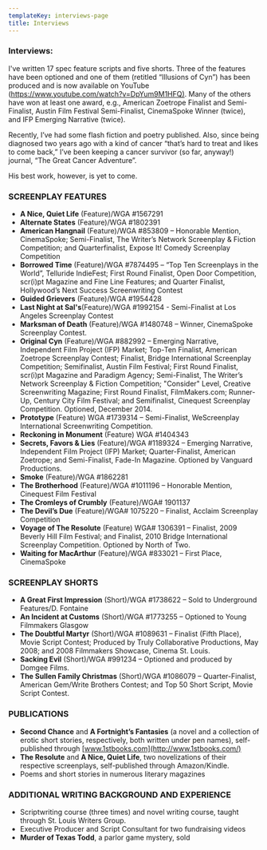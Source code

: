 ```yaml
---
templateKey: interviews-page
title: Interviews
---
```

### Interviews:

I've written 17 spec feature scripts and five shorts. Three of the features have been optioned and one of them (retitled “Illusions of Cyn”) has been produced and is now available on YouTube (<https://www.youtube.com/watch?v=DpYum9M1HFQ)>. Many of the others have won at least one award, e.g., American Zoetrope Finalist and Semi-Finalist, Austin Film Festival Semi-Finalist, CinemaSpoke Winner (twice), and IFP Emerging Narrative (twice).

Recently, I’ve had some flash fiction and poetry published. Also, since being diagnosed two years ago with a kind of cancer “that’s hard to treat and likes to come back,” I’ve been keeping a cancer survivor (so far, anyway!) journal, “The Great Cancer Adventure”.

His best work, however, is yet to come.

### SCREENPLAY FEATURES

* **A Nice, Quiet Life** (Feature)/WGA #1567291
* **Alternate States** (Feature)/WGA #1802391
* **American Hangnail** (Feature)/WGA #853809 – Honorable Mention, CinemaSpoke; Semi-Finalist, The Writer’s Network Screenplay & Fiction Competition; and Quarterfinalist, Expose It! Comedy Screenplay Competition
* **Borrowed Time** (Feature)/WGA #7874495 – “Top Ten Screenplays in the World”, Telluride IndieFest; First Round Finalist, Open Door Competition, scr(i)pt Magazine and Fine Line Features; and Quarter Finalist, Hollywood’s Next Success Screenwriting Contest
* **Guided Grievers** (Feature)/WGA #1954428
* **Last Night at Sal's**(Feature)/WGA #1992154 - Semi-Finalist at Los Angeles Screenplay Contest
* **Marksman of Death** (Feature)/WGA #1480748 – Winner, CinemaSpoke Screenplay Contest.
* **Original Cyn** (Feature)/WGA #882992 – Emerging Narrative, Independent Film Project (IFP) Market; Top-Ten Finalist, American Zoetrope Screenplay Contest; Finalist, Bridge International Screenplay Competition; Semifinalist, Austin Film Festival; First Round Finalist, scr(i)pt Magazine and Paradigm Agency; Semi-Finalist, The Writer’s Network Screenplay & Fiction Competition; "Consider" Level, Creative Screenwriting Magazine; First Round Finalist, FilmMakers.com; Runner-Up, Century City Film Festival; and Semifinalist, Cinequest Screenplay Competition. Optioned, December 2014.
* **Prototype** (Feature) WGA #1739314 – Semi-Finalist, WeScreenplay International Screenwriting Competition.
* **Reckoning in Monument** (Feature) WGA #1404343
* **Secrets, Favors & Lies** (Feature)/WGA #1189324 – Emerging Narrative, Independent Film Project (IFP) Market; Quarter-Finalist, American Zoetrope; and Semi-Finalist, Fade-In Magazine. Optioned by Vanguard Productions.
* **Smoke** (Feature)/WGA #1862281
* **The Brotherhood** (Feature)/WGA #1011196 – Honorable Mention, Cinequest Film Festival
* **The Cromleys of Crumbly** (Feature)/WGA# 1901137
* **The Devil’s Due** (Feature)/WGA# 1075220 – Finalist, Acclaim Screenplay Competition
* **Voyage of The Resolute** (Feature) WGA# 1306391 – Finalist, 2009 Beverly Hill Film Festival; and Finalist, 2010 Bridge International Screenplay Competition. Optioned by North of Two.
* **Waiting for MacArthur** (Feature)/WGA #833021 – First Place, CinemaSpoke

### SCREENPLAY SHORTS

* **A Great First Impression** (Short)/WGA #1738622 – Sold to Underground Features/D. Fontaine
* **An Incident at Customs** (Short)/WGA #1773255 – Optioned to Young Filmmakers Glasgow
* **The Doubtful Martyr** (Short)/WGA #1089631 – Finalist (Fifth Place), Movie Script Contest; Produced by Truly Collaborative Productions, May 2008; and 2008 Filmmakers Showcase, Cinema St. Louis.
* **Sacking Evil** (Short)/WGA #991234 – Optioned and produced by Domgee Films.
* **The Sullen Family Christmas** (Short)/WGA #1086079 – Quarter-Finalist, American Gem/Write Brothers Contest; and Top 50 Short Script, Movie Script Contest.

### PUBLICATIONS

* **Second Chance** and **A Fortnight’s Fantasies** (a novel and a collection of erotic short stories, respectively, both written under pen names), self-published through [www.1stbooks.com](http://www.1stbooks.com/)
* **The Resolute** and **A Nice, Quiet Life**, two novelizations of their respective screenplays, self-published through Amazon/Kindle.
* Poems and short stories in numerous literary magazines

### ADDITIONAL WRITING BACKGROUND AND EXPERIENCE

* Scriptwriting course (three times) and novel writing course, taught through St. Louis Writers Group.
* Executive Producer and Script Consultant for two fundraising videos
* **Murder of Texas Todd**, a parlor game mystery, sold
